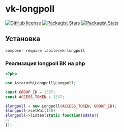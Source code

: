 # vk-longpoll

[![GitHub license](https://img.shields.io/badge/license-BSD-green.svg)](https://github.com/labi-le/vk-longpoll-component/blob/main/LICENSE)
[![Packagist Stars](https://img.shields.io/packagist/stars/labile/vk-longpoll)](https://packagist.org/packages/labile/vk-longpoll/stats)
[![Packagist Stats](https://img.shields.io/packagist/dt/labile/vk-longpoll)](https://packagist.org/packages/labile/vk-longpoll/stats)


## Установка

`composer require labile/vk-longpoll`

### Реализация longpoll ВК на php

```php
<?php

use Astaroth\Longpoll\Longpoll;

const GROUP_ID = 1337;
const ACCESS_TOKEN = 1337;

$longpoll = new Longpoll(ACCESS_TOKEN, GROUP_ID);
$longpoll->setWait(30)
$longpoll->listen(static function($data){
//....
});

```


